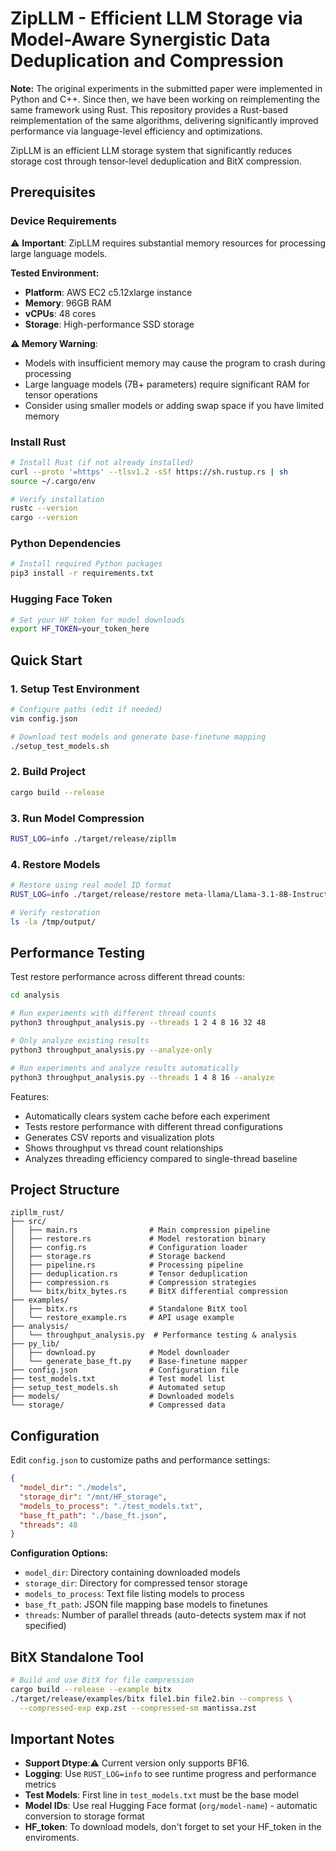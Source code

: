 # ZipLLM - Efficient LLM Storage via Model-Aware Synergistic Data Deduplication and Compression

**Note:** The original experiments in the submitted paper were implemented in Python and C++. Since then, we have been working on reimplementing the same framework using Rust. This repository provides a Rust-based reimplementation of the same algorithms, delivering significantly improved performance via language-level efficiency and optimizations.

ZipLLM is an efficient LLM storage system that significantly reduces storage cost through tensor-level deduplication and BitX compression.

## Prerequisites

### Device Requirements

⚠️ **Important**: ZipLLM requires substantial memory resources for processing large language models.

**Tested Environment:**
- **Platform**: AWS EC2 c5.12xlarge instance
- **Memory**: 96GB RAM
- **vCPUs**: 48 cores
- **Storage**: High-performance SSD storage

**⚠️ Memory Warning**: 
- Models with insufficient memory may cause the program to crash during processing
- Large language models (7B+ parameters) require significant RAM for tensor operations
- Consider using smaller models or adding swap space if you have limited memory

### Install Rust
```bash
# Install Rust (if not already installed)
curl --proto '=https' --tlsv1.2 -sSf https://sh.rustup.rs | sh
source ~/.cargo/env

# Verify installation
rustc --version
cargo --version
```

### Python Dependencies
```bash
# Install required Python packages
pip3 install -r requirements.txt
```

### Hugging Face Token
```bash
# Set your HF token for model downloads
export HF_TOKEN=your_token_here
```

## Quick Start

### 1. Setup Test Environment
```bash
# Configure paths (edit if needed)
vim config.json

# Download test models and generate base-finetune mapping
./setup_test_models.sh
```
### 2. Build Project
```bash
cargo build --release
```

### 3. Run Model Compression
```bash
RUST_LOG=info ./target/release/zipllm
```

### 4. Restore Models
```bash
# Restore using real model ID format
RUST_LOG=info ./target/release/restore meta-llama/Llama-3.1-8B-Instruct /tmp/output

# Verify restoration
ls -la /tmp/output/
```

## Performance Testing

Test restore performance across different thread counts:

```bash
cd analysis

# Run experiments with different thread counts
python3 throughput_analysis.py --threads 1 2 4 8 16 32 48

# Only analyze existing results
python3 throughput_analysis.py --analyze-only

# Run experiments and analyze results automatically
python3 throughput_analysis.py --threads 1 4 8 16 --analyze
```

Features:
- Automatically clears system cache before each experiment
- Tests restore performance with different thread configurations  
- Generates CSV reports and visualization plots
- Shows throughput vs thread count relationships
- Analyzes threading efficiency compared to single-thread baseline

## Project Structure

```
zipllm_rust/
├── src/
│   ├── main.rs                # Main compression pipeline
│   ├── restore.rs             # Model restoration binary
│   ├── config.rs              # Configuration loader
│   ├── storage.rs             # Storage backend
│   ├── pipeline.rs            # Processing pipeline
│   ├── deduplication.rs       # Tensor deduplication
│   ├── compression.rs         # Compression strategies
│   └── bitx/bitx_bytes.rs     # BitX differential compression
├── examples/
│   ├── bitx.rs                # Standalone BitX tool
│   └── restore_example.rs     # API usage example
├── analysis/
│   └── throughput_analysis.py  # Performance testing & analysis
├── py_lib/
│   ├── download.py            # Model downloader
│   └── generate_base_ft.py    # Base-finetune mapper
├── config.json                # Configuration file
├── test_models.txt            # Test model list
├── setup_test_models.sh       # Automated setup
├── models/                    # Downloaded models
└── storage/                   # Compressed data
```

## Configuration

Edit `config.json` to customize paths and performance settings:

```json
{
  "model_dir": "./models",
  "storage_dir": "/mnt/HF_storage", 
  "models_to_process": "./test_models.txt",
  "base_ft_path": "./base_ft.json",
  "threads": 48
}
```

**Configuration Options:**
- `model_dir`: Directory containing downloaded models
- `storage_dir`: Directory for compressed tensor storage  
- `models_to_process`: Text file listing models to process
- `base_ft_path`: JSON file mapping base models to finetunes
- `threads`: Number of parallel threads (auto-detects system max if not specified)

## BitX Standalone Tool

```bash
# Build and use BitX for file compression
cargo build --release --example bitx
./target/release/examples/bitx file1.bin file2.bin --compress \
  --compressed-exp exp.zst --compressed-sm mantissa.zst
```

## Important Notes
- **Support Dtype**:⚠️ Current version only supports BF16.
- **Logging**: Use `RUST_LOG=info` to see runtime progress and performance metrics
- **Test Models**: First line in `test_models.txt` must be the base model
- **Model IDs**: Use real Hugging Face format (`org/model-name`) - automatic conversion to storage format
- **HF_token**: To download models, don't forget to set your HF_token in the enviroments.
